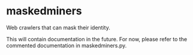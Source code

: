 # maskedminers
Web crawlers that can mask their identity.

This will contain documentation in the future. For now, please refer to the commented documentation in maskedminers.py.
